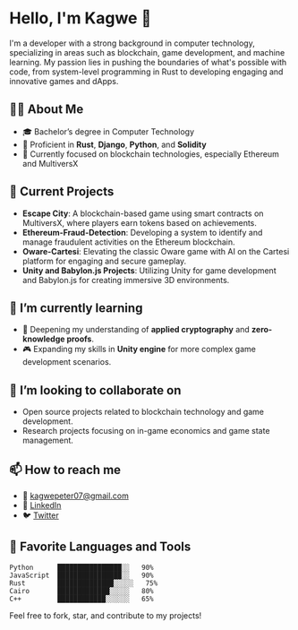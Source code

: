 # Hello, I'm Kagwe 👋

I'm a developer with a strong background in computer technology, specializing in areas such as blockchain, game development, and machine learning. My passion lies in pushing the boundaries of what's possible with code, from system-level programming in Rust to developing engaging and innovative games and dApps.

## 🧑‍💻 About Me
- 🎓 Bachelor’s degree in Computer Technology
- 💼 Proficient in **Rust**, **Django**, **Python**, and **Solidity**
- 🚀 Currently focused on blockchain technologies, especially Ethereum and MultiversX

## 🔭 Current Projects
- **Escape City**: A blockchain-based game using smart contracts on MultiversX, where players earn tokens based on achievements.
- **Ethereum-Fraud-Detection**: Developing a system to identify and manage fraudulent activities on the Ethereum blockchain.
- **Oware-Cartesi**: Elevating the classic Oware game with AI on the Cartesi platform for engaging and secure gameplay.
- **Unity and Babylon.js Projects**: Utilizing Unity for game development and Babylon.js for creating immersive 3D environments.

## 🌱 I’m currently learning
- 🧠 Deepening my understanding of **applied cryptography** and **zero-knowledge proofs**.
- 🎮 Expanding my skills in **Unity engine** for more complex game development scenarios.

## 👯 I’m looking to collaborate on
- Open source projects related to blockchain technology and game development.
- Research projects focusing on in-game economics and game state management.

## 📫 How to reach me
- 📧 kagwepeter07@gmail.com
- 🔗 [LinkedIn](https://www.linkedin.com/in/peter-kagwe-24990818a/)
- 🐦 [Twitter](https://x.com/PeterKagwe10)

## 📄 Favorite Languages and Tools
```plaintext
Python      ████████████████░░   90%
JavaScript  ████████████████░░   90%
Rust        ██████████████░░░░░   75%
Cairo       █████████████░░░░░   80%
C++         ████████████░░░░░░   65%
```

Feel free to fork, star, and contribute to my projects!
